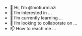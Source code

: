 - 👋 Hi, I’m @motiurmiazi
- 👀 I’m interested in ...
- 🌱 I’m currently learning ...
- 💞️ I’m looking to collaborate on ...
- 📫 How to reach me ...

<!---
motiurmiazi/motiurmiazi is a ✨ special ✨ repository because its `README.md` (this file) appears on your GitHub profile.
You can click the Preview link to take a look at your changes.
--->
